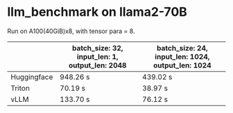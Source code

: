# llm_benchmark on llama2-70B

Run on A100(40GiB)x8, with tensor para = 8.

|             | batch_size: 32, input_len: 1, output_len: 2048 | batch_size: 24, input_len: 1024, output_len: 1024 |
| ----------- | ---------------------------------------------- | ------------------------------------------------- |
| Huggingface | 948.26 s                                       | 439.02 s                                          |
| Triton      | 70.19 s                                        | 38.97 s                                           |
| vLLM        | 133.70 s                                       | 76.12 s                                           |

